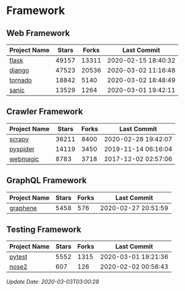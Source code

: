 # Framework

## Web Framework

| Project Name | Stars | Forks | Last Commit |
| ------------ | ----- | ----- | ----------- |
| [flask](https://github.com/pallets/flask) | 49157 | 13311 | 2020-02-15 18:40:32 |
| [django](https://github.com/django/django) | 47523 | 20536 | 2020-03-02 11:16:48 |
| [tornado](https://github.com/tornadoweb/tornado) | 18842 | 5140 | 2020-03-02 18:48:49 |
| [sanic](https://github.com/huge-success/sanic) | 13529 | 1264 | 2020-03-01 19:42:11 |

## Crawler Framework

| Project Name | Stars | Forks | Last Commit |
| ------------ | ----- | ----- | ----------- |
| [scrapy](https://github.com/scrapy/scrapy) | 36211 | 8400 | 2020-02-28 19:42:07 |
| [pyspider](https://github.com/binux/pyspider) | 14119 | 3450 | 2019-11-14 06:16:04 |
| [webmagic](https://github.com/code4craft/webmagic) | 8783 | 3718 | 2017-12-02 02:57:06 |

## GraphQL Framework

| Project Name | Stars | Forks | Last Commit |
| ------------ | ----- | ----- | ----------- |
| [graphene](https://github.com/graphql-python/graphene) | 5458 | 576 | 2020-02-27 20:51:59 |

## Testing Framework

| Project Name | Stars | Forks | Last Commit |
| ------------ | ----- | ----- | ----------- |
| [pytest](https://github.com/pytest-dev/pytest) | 5552 | 1315 | 2020-03-01 19:21:36 |
| [nose2](https://github.com/nose-devs/nose2) | 607 | 126 | 2020-02-02 00:56:43 |

*Update Date: 2020-03-03T03:00:28*